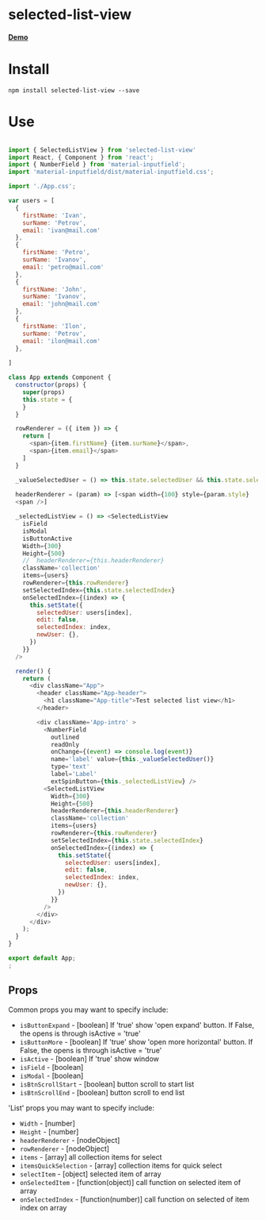 # selected-list-view


#### [Demo]()

# Install
```npm install selected-list-view --save```

# Use
```js

import { SelectedListView } from 'selected-list-view'
import React, { Component } from 'react';
import { NumberField } from 'material-inputfield';
import 'material-inputfield/dist/material-inputfield.css';

import './App.css';

var users = [
  {
    firstName: 'Ivan',
    surName: 'Petrov',
    email: 'ivan@mail.com'
  },
  {
    firstName: 'Petro',
    surName: 'Ivanov',
    email: 'petro@mail.com'
  },
  {
    firstName: 'John',
    surName: 'Ivanov',
    email: 'john@mail.com'
  },
  {
    firstName: 'Ilon',
    surName: 'Petrov',
    email: 'ilon@mail.com'
  },
  
]

class App extends Component {
  constructor(props) {
    super(props)
    this.state = {
    }
  }

  rowRenderer = ({ item }) => {
    return [
      <span>{item.firstName} {item.surName}</span>,
      <span>{item.email}</span>
    ]
  }

  _valueSelectedUser = () => this.state.selectedUser && this.state.selectedUser.firstName + ' ' + this.state.selectedUser.surName
 
  headerRenderer = (param) => [<span width={100} style={param.style}   >Пользователи</span>,
  <span />]

  _selectedListView = () => <SelectedListView
    isField
    isModal
    isButtonActive
    Width={300}
    Height={500}
    //  headerRenderer={this.headerRenderer}
    className='collection'
    items={users}
    rowRenderer={this.rowRenderer}
    setSelectedIndex={this.state.selectedIndex}
    onSelectedIndex={(index) => {
      this.setState({
        selectedUser: users[index],
        edit: false,
        selectedIndex: index,
        newUser: {},
      })
    }}
  />

  render() {
    return (
      <div className="App">
        <header className="App-header">
          <h1 className="App-title">Test selected list view</h1>
        </header>

        <div className='App-intro' >
          <NumberField
            outlined
            readOnly
            onChange={(event) => console.log(event)}
            name='label' value={this._valueSelectedUser()}
            type='text'
            label='Label'
            extSpinButton={this._selectedListView} />
          <SelectedListView
            Width={300}
            Height={500}
            headerRenderer={this.headerRenderer}
            className='collection'
            items={users}
            rowRenderer={this.rowRenderer}
            setSelectedIndex={this.state.selectedIndex}
            onSelectedIndex={(index) => {
              this.setState({
                selectedUser: users[index],
                edit: false,
                selectedIndex: index,
                newUser: {},
              })
            }}
          />
        </div>
      </div>
    );
  }
}

export default App;
;
```
## Props

Common props you may want to specify include:

* `isButtonExpand` - [boolean] If 'true' show 'open expand' button. If False, the opens is through isActive = 'true'
* `isButtonMore` - [boolean] If 'true' show 'open more horizontal' button. If False, the opens is through isActive = 'true'
* `isActive` - [boolean] If 'true' show window
* `isField` - [boolean] 
* `isModal` - [boolean] 
* `isBtnScrollStart` - [boolean] button scroll to start list
* `isBtnScrollEnd` - [boolean] button scroll to end list    

'List' props you may want to specify include:

* `Width` - [number] 
* `Height` - [number] 
* `headerRenderer` - [nodeObject] 
* `rowRenderer` - [nodeObject] 
* `items` - [array] all collection items for select
* `itemsQuickSelection` - [array] collection items for quick select
* `selectItem` - [object] selected item of array
* `onSelectedItem` - [function(object)] call function on selected item of array
* `onSelectedIndex` - [function(number)] call function on selected of item index on array
